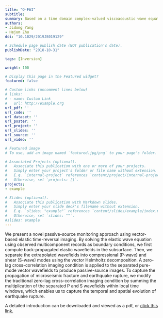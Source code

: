```yaml
---
title: "Q-FWI"
subtitle:
summary: Based on a time domain complex-valued viscoacoustic wave equation, we present an FWI framework for simultaneously estimating subsurface P wave velocity and attenuation distributions.
authors:
- Jidong Yang
- Hejun Zhu
doi: "10.1029/2019JB019129"

# Schedule page publish date (NOT publication's date).
publishDate: "2018-10-31"

tags: [Inversion]

weight: 100

# Display this page in the Featured widget?
featured: false

# Custom links (uncomment lines below)
# links:
# - name: Custom Link
#   url: http://example.org
url_pdf: ''
url_code: ''
url_dataset: ''
url_poster: ''
url_project: ''
url_slides: ''
url_source: ''
url_video: ''

# Featured image
# To use, add an image named `featured.jpg/png` to your page's folder.

# Associated Projects (optional).
#   Associate this publication with one or more of your projects.
#   Simply enter your project's folder or file name without extension.
#   E.g. `internal-project` references `content/project/internal-project/index.md`.
#   Otherwise, set `projects: []`.
projects:
- example

# Slides (optional).
#   Associate this publication with Markdown slides.
#   Simply enter your slide deck's filename without extension.
#   E.g. `slides: "example"` references `content/slides/example/index.md`.
#   Otherwise, set `slides: ""`.
#slides: example
---
```


We present a novel passive-source monitoring approach using vector-based elastic time-reversal imaging. By solving the elastic wave equation using observed multicomponent records as boundary conditions, we first compute back-propagated elastic wavefields in the subsurface. Then, we separate the extrapolated wavefields into compressional (P-wave) and shear (S-wave) modes using the vector Helmholtz decomposition. A zero-lag cross-correlation imaging condition is applied to the separated pure-mode vector wavefields to produce passive-source images. To capture the propagation of microseismic fracture and earthquake rupture, we modify the traditional zero-lag cross-correlation imaging condition by summing the multiplication of the separated P and S wavefields within local time windows, which enables us to capture the temporal and spatial evolution of earthquake rupture.

A detailed introduction can be downloaded and viewed as a pdf, or [click this link.](https://academic.oup.com/gji/article/216/1/726/5151337?login=false)
